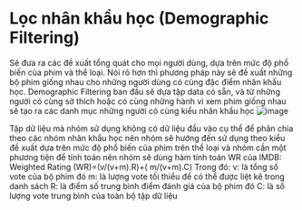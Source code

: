 # Lọc nhân khẩu học (Demographic Filtering)
Sẽ đưa ra các đề xuất tổng quát cho mọi người dùng, dựa trên mức độ phổ biến của phim và thể loại. Nói rõ hơn thì phương pháp này sẽ đề xuất những bộ phim giống nhau cho những người dùng có cùng đặc điểm nhân khẩu học. Demographic Filtering ban đầu sẽ dựa tập data có sẵn, và từ những người có cùng sở thích hoặc có cùng những hành vi xem phim giống nhau sẽ tạo ra các danh mục những người có cùng kiểu nhân khẩu học
    ![image](https://github.com/manaxmaaxn/ML231/assets/127325509/69bba1bc-6f73-4085-a0e4-70e509201f7f)

Tập dữ liệu mà nhóm sử dụng không có dữ liệu đầu vào cụ thể để phân chia theo các nhóm nhân khẩu học nên nhóm sẽ hướng đến sử dụng theo kiểu đề xuất dựa trên mức độ phổ biến của phim trên thể loại và nhóm cần một phương tiện để tính toán nên nhóm sẽ dùng hàm tính toán WR của IMDB:
Weighted Rating (WR)=(v/(v+m).R)+(  m/(v+m).C)
Trong đó:
      v: là tổng số vote của bộ phim đó
      m: là lượng vote tối thiểu để có thể được liệt kê trong danh sách
      R: là điểm số trung bình điểm đánh giá của bộ phim đó
      C: là số lượng vote trung bình của toàn bộ tập dữ liệu
